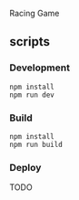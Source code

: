Racing Game

## scripts

### Development

```
npm install
npm run dev
```

### Build

```
npm install
npm run build
```

### Deploy

TODO
